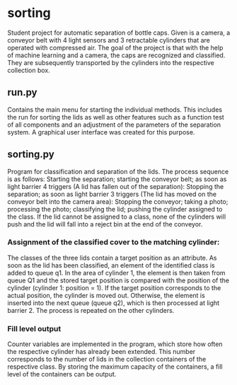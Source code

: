 # sorting
Student project for automatic separation of bottle caps.
Given is a camera, a conveyor belt with 4 light sensors and 3 retractable cylinders that are operated with compressed air. 
The goal of the project is that with the help of machine learning and a camera, the caps are recognized and classified. They are subsequently transported by the cylinders into the respective collection box.

## run.py
Contains the main menu for starting the individual methods. This includes the run for sorting the lids as well as other features such as a function test of all components and an adjustment of the parameters of the separation system. A graphical user interface was created for this purpose. 

## sorting.py
Program for classification and separation of the lids. The process sequence is as follows: Starting the separation; starting the conveyor belt; as soon as light barrier 4 triggers (A lid has fallen out of the separation): Stopping the separation; as soon as light barrier 3 triggers (The lid has moved on the conveyor belt into the camera area): Stopping the conveyor; taking a photo; processing the photo; classifying the lid; pushing the cylinder assigned to the class. If the lid cannot be assigned to a class, none of the cylinders will push and the lid will fall into a reject bin at the end of the conveyor.
### Assignment of the classified cover to the matching cylinder: 
The classes of the three lids contain a target position as an attribute. As soon as the lid has been classified, an element of the identified class is added to queue q1. In the area of cylinder 1, the element is then taken from queue Q1 and the stored target position is compared with the position of the cylinder (cylinder 1: position = 1). If the target position corresponds to the actual position, the cylinder is moved out. Otherwise, the element is inserted into the next queue (queue q2), which is then processed at light barrier 2. The process is repeated on the other cylinders.

### Fill level output
Counter variables are implemented in the program, which store how often the respective cylinder has already been extended. This number corresponds to the number of lids in the collection containers of the respective class. By storing the maximum capacity of the containers, a fill level of the containers can be output.